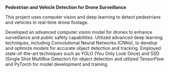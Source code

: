 **Pedestrian and Vehicle Detection for Drone Surveillance**

This project uses computer vision and deep learning to detect pedestrians and vehicles in real-time drone footage.

Developed an advanced computer vision model for drones to enhance surveillance and public safety capabilities.
Utilized advanced deep learning techniques, including Convolutional Neural Networks (CNNs), to develop and optimize models for accurate object detection 
and tracking.
Employed state-of-the-art techniques such as YOLO (You Only Look Once) and SSD (Single Shot MultiBox Detector) for object detection and 
utilized TensorFlow and PyTorch for model development
and training.

